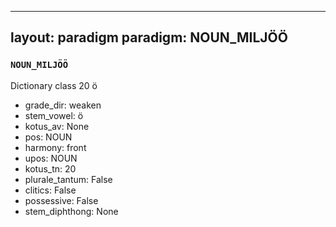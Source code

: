 
---
layout: paradigm
paradigm: NOUN_MILJÖÖ
---
### ` NOUN_MILJÖÖ `

Dictionary class 20 ö
* grade_dir: weaken
* stem_vowel: ö
* kotus_av: None
* pos: NOUN
* harmony: front
* upos: NOUN
* kotus_tn: 20
* plurale_tantum: False
* clitics: False
* possessive: False
* stem_diphthong: None
